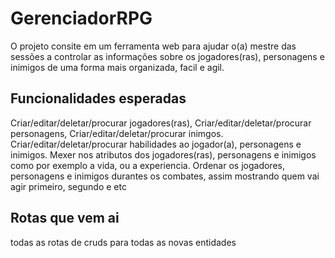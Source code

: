 # GerenciadorRPG

O projeto consite em um ferramenta web para ajudar o(a) mestre das sessões a controlar as informações sobre os jogadores(ras),
personagens e inimigos de uma forma mais organizada, facil e agil.

## Funcionalidades esperadas

Criar/editar/deletar/procurar jogadores(ras), Criar/editar/deletar/procurar personagens, Criar/editar/deletar/procurar inimgos.
Criar/editar/deletar/procurar habilidades ao jogador(a), personagens e inimigos.
Mexer nos atributos dos jogadores(ras), personagens e inimigos como por exemplo a vida, ou a experiencia.
Ordenar os jogadores, personagens e inimigos durantes os combates, assim mostrando quem vai agir primeiro, segundo e etc

## Rotas que vem ai

todas as rotas de cruds para todas as novas entidades

